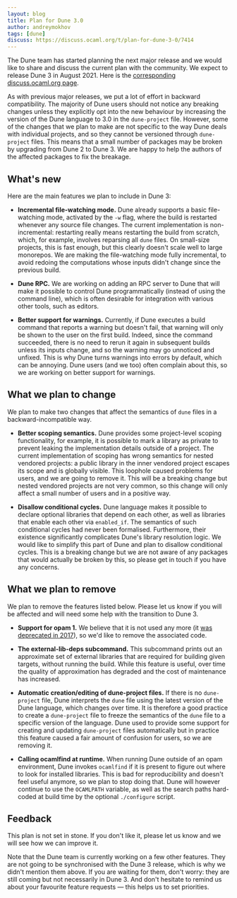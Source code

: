 ```yaml
---
layout: blog
title: Plan for Dune 3.0
author: andreymokhov
tags: [dune]
discuss: https://discuss.ocaml.org/t/plan-for-dune-3-0/7414
---
```


The Dune team has started planning the next major release and we would like to
share and discuss the current plan with the community. We expect to release
Dune 3 in August 2021. Here is the
[corresponding discuss.ocaml.org page](https://discuss.ocaml.org/t/plan-for-dune-3-0/7414).

As with previous major releases, we put a lot of effort in backward
compatibility. The majority of Dune users should not notice any breaking changes
unless they explicitly opt into the new behaviour by increasing the version of
the Dune language to 3.0 in the `dune-project` file. However, some of the
changes that we plan to make are not specific to the way Dune deals with
individual projects, and so they cannot be versioned through `dune-project`
files. This means that a small number of packages may be broken by upgrading
from Dune 2 to Dune 3. We are happy to help the authors of the affected packages
to fix the breakage.

## What's new

Here are the main features we plan to include in Dune 3:

* **Incremental file-watching mode.** Dune already supports a basic
  file-watching mode, activated by the `-w` flag, where the build is restarted
  whenever any source file changes. The current implementation is
  non-incremental: restarting really means restarting the build from scratch,
  which, for example, involves reparsing all `dune` files. On small-size
  projects, this is fast enough, but this clearly doesn't scale well to large
  monorepos. We are making the file-watching mode fully incremental, to avoid
  redoing the computations whose inputs didn't change since the previous build.

* **Dune RPC.** We are working on adding an RPC server to Dune that will make it
  possible to control Dune programmatically (instead of using the command line),
  which is often desirable for integration with various other tools, such as
  editors.

* **Better support for warnings.** Currently, if Dune executes a build command
  that reports a warning but doesn't fail, that warning will only be shown to
  the user on the first build. Indeed, since the command succeeded, there is no
  need to rerun it again in subsequent builds unless its inputs change, and so
  the warning may go unnoticed and unfixed. This is why Dune turns warnings into
  errors by default, which can be annoying. Dune users (and we too) often
  complain about this, so we are working on better support for warnings.

## What we plan to change

We plan to make two changes that affect the semantics of `dune` files in a
backward-incompatible way.

* **Better scoping semantics.** Dune provides some project-level scoping
  functionality, for example, it is possible to mark a library as private to
  prevent leaking the implementation details outside of a project. The current
  implementation of scoping has wrong semantics for nested vendored projects: a
  public library in the inner vendored project escapes its scope and is globally
  visible. This loophole caused problems for users, and we are going to remove
  it. This will be a breaking change but nested vendored projects are not very
  common, so this change will only affect a small number of users and in a
  positive way.

* **Disallow conditional cycles.** Dune language makes it possible to declare
  optional libraries that depend on each other, as well as libraries that enable
  each other via `enabled_if`. The semantics of such conditional cycles had
  never been formalised. Furthermore, their existence significantly complicates
  Dune's library resolution logic. We would like to simplify this part of Dune
  and plan to disallow conditional cycles. This is a breaking change but we are
  not aware of any packages that would actually be broken by this, so please get
  in touch if you have any concerns.

## What we plan to remove

We plan to remove the features listed below. Please let us know if you will be
affected and will need some help with the transition to Dune 3.

* **Support for opam 1.** We believe that it is not used any more (it [was
  deprecated in 2017](https://opam.ocaml.org/blog/deprecating-opam-1-2-0/)), so
  we'd like to remove the associated code.

* **The external-lib-deps subcommand.** This subcommand prints out an
  approximate set of external libraries that are required for building given
  targets, without running the build. While this feature is useful, over time
  the quality of approximation has degraded and the cost of maintenance has
  increased.

* **Automatic creation/editing of dune-project files.** If there is no
  `dune-project` file, Dune interprets the `dune` file using the latest version
  of the Dune language, which changes over time. It is therefore a good practice
  to create a `dune-project` file to freeze the semantics of the `dune` file to a specific version of the language. Dune used to provide some support for creating and updating `dune-project` files automatically but in practice this feature caused a fair amount of confusion for users, so we are removing it.

* **Calling ocamlfind at runtime.** When running Dune outside of an opam
  environment, Dune invokes `ocamlfind` if it is present to figure out where to
  look for installed libraries. This is bad for reproducibility and doesn't feel
  useful anymore, so we plan to stop doing that. Dune will however continue to
  use the `OCAMLPATH` variable, as well as the search paths hard-coded at build
  time by the optional `./configure` script.

## Feedback

This plan is not set in stone. If you don't like it, please let us know and
we will see how we can improve it.

Note that the Dune team is currently working on a few other features. They are
not going to be synchronised with the Dune 3 release, which is why we didn't
mention them above. If you are waiting for them, don't worry: they are still
coming but not necessarily in Dune 3. And don't hesitate to remind us about your
favourite feature requests &mdash; this helps us to set priorities.
